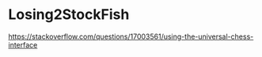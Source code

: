 # Losing2StockFish

https://stackoverflow.com/questions/17003561/using-the-universal-chess-interface
